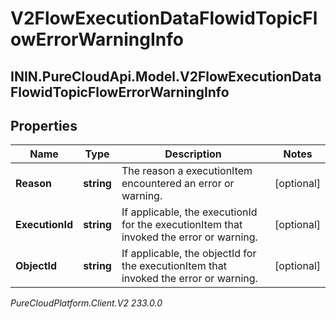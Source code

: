 # V2FlowExecutionDataFlowidTopicFlowErrorWarningInfo

## ININ.PureCloudApi.Model.V2FlowExecutionDataFlowidTopicFlowErrorWarningInfo

## Properties

|Name | Type | Description | Notes|
|------------ | ------------- | ------------- | -------------|
| **Reason** | **string** | The reason a executionItem encountered an error or warning. | [optional] |
| **ExecutionId** | **string** | If applicable, the executionId for the executionItem that invoked the error or warning. | [optional] |
| **ObjectId** | **string** | If applicable, the objectId for the executionItem that invoked the error or warning. | [optional] |



_PureCloudPlatform.Client.V2 233.0.0_
